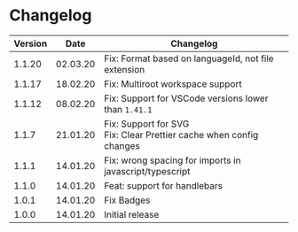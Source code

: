 # Changelog

| Version | Date     | Changelog                                                              |
| ------- | -------- | ---------------------------------------------------------------------- |
| 1.1.20  | 02.03.20 | Fix: Format based on languageId, not file extension                    |
| 1.1.17  | 18.02.20 | Fix: Multiroot workspace support                                       |
| 1.1.12  | 08.02.20 | Fix: Support for VSCode versions lower than `1.41.1`                   |
| 1.1.7   | 21.01.20 | Fix: Support for SVG<br> Fix: Clear Prettier cache when config changes |
| 1.1.1   | 14.01.20 | Fix: wrong spacing for imports in javascript/typescript                |
| 1.1.0   | 14.01.20 | Feat: support for handlebars                                           |
| 1.0.1   | 14.01.20 | Fix Badges                                                             |
| 1.0.0   | 14.01.20 | Initial release                                                        |
